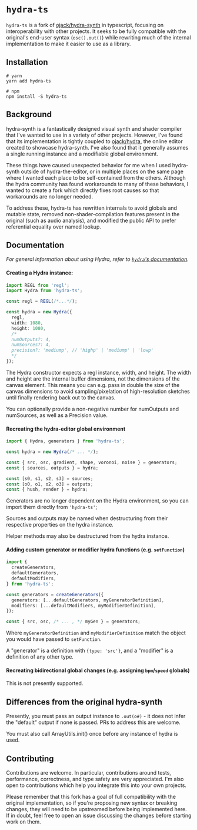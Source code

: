 # `hydra-ts`

`hydra-ts` is a fork of [ojack/hydra-synth][1] in typescript, focusing on interoperability with other projects. It
seeks to be fully compatible with the original's end-user syntax (`osc().out()`) while rewriting much of the internal
implementation to make it easier to use as a library.

## Installation

```shell
# yarn
yarn add hydra-ts
```

```shell
# npm
npm install -S hydra-ts
```

## Background

hydra-synth is a fantastically designed visual synth and shader compiler that I've wanted to use in a variety of other
projects. However, I've found that its implementation is tightly coupled to [ojack/hydra][2], the online editor created
to showcase hydra-synth. I've also found that it generally assumes a single running instance and a modifiable global
environment.

These things have caused unexpected behavior for me when I used hydra-synth outside of hydra-the-editor, or in multiple
places on the same page where I wanted each place to be self-contained from the others. Although the hydra community
has found workarounds to many of these behaviors, I wanted to create a fork which directly fixes root causes so that
workarounds are no longer needed.

To address these, hydra-ts has rewritten internals to avoid globals and mutable state, removed non-shader-compilation
features present in the original (such as audio analysis), and modified the public API to prefer referential equality
over named lookup.

## Documentation

_For general information about using Hydra, refer to [`hydra`'s documentation][2]._

#### Creating a Hydra instance:

```ts
import REGL from 'regl';
import Hydra from 'hydra-ts';

const regl = REGL(/*...*/);

const hydra = new Hydra({
  regl,
  width: 1080,
  height: 1080,
  /*
  numOutputs?: 4,
  numSources?: 4,
  precision?: 'mediump', // 'highp' | 'mediump' | 'lowp'
  */
});
```

The Hydra constructor expects a regl instance, width, and height. The width and height are the internal buffer
dimensions, not the dimensions of the canvas element. This means you can e.g. pass in double the size of the canvas
dimensions to avoid sampling/pixelation of high-resolution sketches until finally rendering back out to the canvas.

You can optionally provide a non-negative number for numOutputs and numSources, as well as a Precision value.

#### Recreating the hydra-editor global environment

```ts
import { Hydra, generators } from 'hydra-ts';

const hydra = new Hydra(/* ... */);

const { src, osc, gradient, shape, voronoi, noise } = generators;
const { sources, outputs } = hydra;

const [s0, s1, s2, s3] = sources;
const [o0, o1, o2, o3] = outputs;
const { hush, render } = hydra;
```

Generators are no longer dependent on the Hydra environment, so you can import them directly from `'hydra-ts'`;

Sources and outputs may be named when destructuring from their respective properties on the hydra instance.

Helper methods may also be destructured from the hydra instance.

#### Adding custom generator or modifier hydra functions (e.g. `setFunction`)

```ts
import {
  createGenerators,
  defaultGenerators,
  defaultModifiers,
} from 'hydra-ts';

const generators = createGenerators({
  generators: [...defaultGenerators, myGeneratorDefinition],
  modifiers: [...defaultModifiers, myModifierDefinition],
});

const { src, osc, /* ... , */ myGen } = generators;
```

Where `myGeneratorDefinition` and `myModifierDefinition` match the object you would have passed to `setFunction`.

A "generator" is a definition with `{type: 'src'}`, and a "modifier" is a definition of any other type.

#### Recreating bidirectional global changes (e.g. assigning `bpm`/`speed` globals)

This is not presently supported.

## Differences from the original hydra-synth

Presently, you must pass an output instance to `.out(o#)` - it does not infer the "default" output if none is passed.
PRs to address this are welcome.

You must also call ArrayUtils.init() once before any instance of hydra is used.

## Contributing

Contributions are welcome. In particular, contributions around tests, performance, correctness, and type safety are
very appreciated. I'm also open to contributions which help you integrate this into your own projects.

Please remember that this fork has a goal of full compatibility with the original implementation, so if you're
proposing new syntax or breaking changes, they will need to be upstreamed before being implemented here. If in doubt,
feel free to open an issue discussing the changes before starting work on them.

[1]: https://github.com/ojack/hydra-synth#readme
[2]: https://github.com/ojack/hydra#readme
